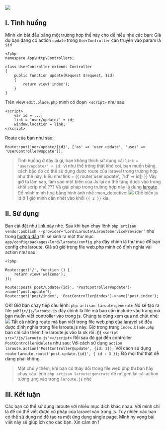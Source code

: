 ![](https://images.viblo.asia/8106819e-a220-4407-b785-b470d7d7069d.png)
## I. Tình huống
Mình xin bắt đầu bằng một trường hợp thế này cho dễ hiểu nhé các bạn:
Giả dụ bạn đang có action `update` trong `UserController` cần truyền vào param là `$id`
```
<?php
namespace App\Http\Controllers;

class UserController extends Controller
{
    public function update(Request $request, $id)
    {
        return view('index');
    }
}
```
Trên view `edit.blade.php` mình có đoạn` <script>` như sau:
```
<script>
    var id = ...;
    link = 'user/update/' + id;
    window.location = link;
</script>
```
Route của bạn như sau:
```
Route::put('uer/update/{id}', ['as' => 'user.update', 'uses' => 'UserController@update']);
```

> Tình huống ở đây là gì, bạn không thích sử dụng cái `link = 'user/update/' + id;` vì như thế trông thật khó coi, bạn muốn bằng cách bào đó có thể sử dụng được route của laravel trong trường hợp như thế này, kiểu như link = {{ route('user.update', ['id' => id]) }} Vậy giờ ta làm sao, làm sao một biến của Js lại có thể táng được vào trong khối scrip nhể ??? Và giải pháp trong trường hợp này là dùng [laroute](https://github.com/aaronlord/laroute) . Để mình minh họa bằng hình ảnh nhể :man_detective:
![](https://viblo.asia/uploads/77694d1e-263b-409b-b1ef-4c5cea75ee15.png)
Chỗ biến js id ở 1 giờ mình cần nhét vào khối `{{ 2 }}` kia.
## II. Sử dụng
Bạn cài đặt như [link này](https://github.com/aaronlord/laroute) nhé.
Sau khi bạn chạy lệnh `php artisan vendor:publish --provider='Lord\Laroute\LarouteServiceProvider'` như trong [hướng dẫn](https://github.com/aaronlord/laroute#configure-optional) thì sẽ sinh ra một thư mục `app/config/packages/lord/laroute/config.php` đây chính là thư mục để bạn config cho laroute.
Giả sử giờ trong file web.php mình có định nghĩa vài action như sau:
```
<?php

Route::get('/', function () {
    return view('welcome');
});

Route::post('post/update/{id}', 'PostController@update')->name('post.update');
Route::get('post/index', 'PostController@index')->name('post.index');
```
OK! Giờ bạn chạy tiếp câu lệnh:
`php artisan laroute:generate`
Nó sẽ tạo ra file `public/js/laroute.js` đây chính là file mà bạn cần include vào trang mà bạn muốn viết controller vào trong js. Chúng ta cùng xem qua nó chút nhé:
![](https://viblo.asia/uploads/5bfaa236-3dc2-44f9-b151-f615fc0a0bb6.png)
Tất cả những route mà bạn viết trong file web.php của laravel sẽ đều được định nghĩa trong file laroute.js này. 
Giờ trong trang `index.blade.php` bạn chỉ cần thêm file laroute.js vào là ok rồi :))) 
`<script src="/js/laroute.js"></script>`
Rồi sau đó gọi đến controller `PostController@delete` như sau:
Với cách sử dụng `action`
`laroute.action('PostController@update', {id: 3});`
Với cách sử dụng `route`
`laroute.route('post.update.{id}', { id : 3 });`
Đó mọi thứ thật dễ dàng phải không.
> Một chú ý thêm, khi bạn có thay đổi trong file web.php thì bạn hãy chạy câu lệnh `php artisan laroute:generate` để nó gen lại cái action tương ứng vào trong `laroute.js` nhé
## III. Kết luận
Các bạn có thể sử dụng laroute với nhiều mục đích khác nhau. Với mình chỉ là để có thể viết được cú pháp của laravel vào trong js. Tuy nhiên các bạn có thể sử dụng nó để tạo ra một ứng dụng single page. Mình hy vọng bài viết này sẽ giúp ích cho các bạn. Xin cảm ơn !